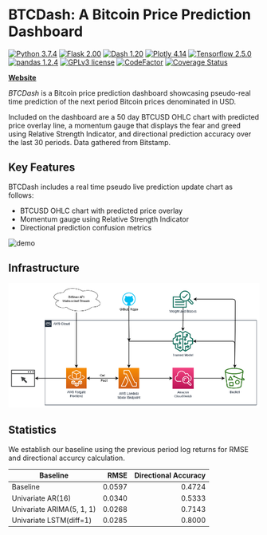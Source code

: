 # BTCDash: A Bitcoin Price Prediction Dashboard
[![Python 3.7.4](https://img.shields.io/badge/python-3.7.4-blue.svg)](https://www.python.org/downloads/release/python-374/)
[![Flask 2.00](https://img.shields.io/badge/flask-2.0.0-blue.svg)](https://flask.palletsprojects.com/en/1.1.x/)
[![Dash 1.20](https://img.shields.io/badge/dash-1.20.0-blue.svg)](https://github.com/plotly/dash/)
[![Plotly 4.14](https://img.shields.io/badge/plotly-4.14.3-blue.svg)](https://github.com/plotly/plotly.py)
[![Tensorflow 2.5.0](https://img.shields.io/badge/tensorflow-2.5.0-blue.svg)](https://github.com/tensorflow/tensorflow)
[![pandas 1.2.4](https://img.shields.io/badge/pandas-1.2.4-blue.svg)](https://github.com/pandas-dev/pandas)
[![GPLv3 license](https://img.shields.io/badge/License-GPLv3-blue.svg)](http://perso.crans.org/besson/LICENSE.html)
[![CodeFactor](https://www.codefactor.io/repository/github/leehanchung/btc_dash/badge)](https://www.codefactor.io/repository/github/leehanchung/btc_dash)
[![Coverage Status](https://coveralls.io/repos/github/leehanchung/btc_dash/badge.svg?branch=master)](https://coveralls.io/github/leehanchung/btc_dash?branch=master)

[**Website**](https://dry-shore-97069.herokuapp.com/)

*BTCDash* is a Bitcoin price prediction dashboard showcasing pseudo-real time prediction of the next period Bitcoin prices denominated in USD. 

Included on the dashboard are a 50 day BTCUSD OHLC chart with predicted price overlay line, a momentum gauge that displays the fear and greed using Relative Strength Indicator, and directional prediction accuracy over the last 30 periods. Data gathered from Bitstamp.


## Key Features

BTCDash includes a real time pseudo live prediction update chart as follows:

- BTCUSD OHLC chart with predicted price overlay
- Momentum gauge using Relative Strength Indicator
- Directional prediction confusion metrics

![demo](frontend/btc_dash/assets/btcdash1.gif)

## Infrastructure
![infra](docs/btc_dash.png)
## Statistics

We establish our baseline using the previous period log returns for RMSE and directional accurcy calculation. 

| Baseline | RMSE | Directional Accuracy |
| ------------- |-------------:| -----:|
| Baseline      | 0.0597 | 0.4724 |
| Univariate AR(16)      | 0.0340 | 0.5333 |
| Univariate ARIMA(5, 1, 1)      | 0.0268 |   0.7143 |
| Univariate LSTM(diff=1)      | 0.0285 |   0.8000 |
